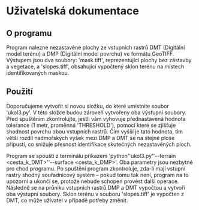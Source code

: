 # Uživatelská dokumentace

## O programu

Program nalezne nezastavěné plochy ze vstupních rastrů DMT (Digitální model terénu) a DMP (Digitální model povrchu) ve formátu GeoTIFF. Výstupem jsou dva soubory: 'mask.tiff', reprezentující plochy bez zástavby
a vegetace, a 'slopes.tiff', obsahující vypočtený sklon terénu na místech identifikovaných maskou.

## Použití

Doporučujeme vytvořit si novou složku, do které umístnite soubor 'ukol3.py'. V této složce budou zároveň vytvořeny oba výstupní soubory.
Před spuštěním zkontrolujte, jestli vám vyhovuje přednastavená hodnota tolerance (1 metr, proměnná 'THRESHOLD'), pomocí které se zjišťuje shodnost povrchu obou vstupních rastrů. Čím vyšší je tato hodnota,
tím větší rozdíl nadmořských výšek mezi DMP a DMT se na stejné ploše připustí, co snižuje přesnost identifikace skutečných nezastavěných ploch.

Program se spouští z terminálu příkazem 'python''ukol3.py''--terrain <cesta_k_DMT>''--surface <cesta_k_DMP>'. Oba parametry jsou nezbytné pro chod programu.
Po spuštění program zkontroluje, zda-li mají vstupní rastry shodný souřadnicový systém – pokud tomu tak není, program na to upozorní a ukončí se, protože nebude schopen provést další operace.
Následně se na průniku vstupních rastrů DMP a DMT vypočtou a vytvoří oba výstupní soubory. Sklon terénu v souboru 'slopes.tiff' je vypočten z DMT, co může uživatel v případě potřeby změnit.